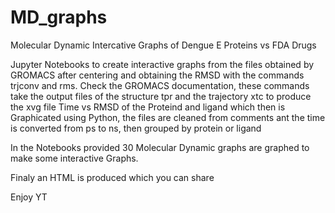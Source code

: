 # MD_graphs
Molecular Dynamic Intercative Graphs of Dengue E Proteins vs FDA Drugs

Jupyter Notebooks to create interactive graphs from the files obtained by GROMACS after centering and obtaining the RMSD
with the commands trjconv and rms. Check the GROMACS documentation, these commands take the output files of the structure
tpr and the trajectory xtc to produce the xvg file Time vs RMSD of the Proteind and ligand which then is Graphicated using
Python, the files are cleaned from comments ant the time is converted from ps to ns, then grouped by protein or ligand

In the Notebooks provided 30 Molecular Dynamic graphs are graphed to make some interactive Graphs.

Finaly an HTML is produced which you can share 

Enjoy
YT
